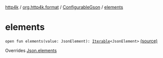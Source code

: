 [http4k](../../index.md) / [org.http4k.format](../index.md) / [ConfigurableGson](index.md) / [elements](./elements.md)

# elements

`open fun elements(value: JsonElement): `[`Iterable`](https://kotlinlang.org/api/latest/jvm/stdlib/kotlin.collections/-iterable/index.html)`<JsonElement>` [(source)](https://github.com/http4k/http4k/blob/master/http4k-format-gson/src/main/kotlin/org/http4k/format/internalGson.kt#L73)

Overrides [Json.elements](../-json/elements.md)


